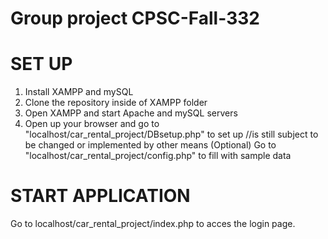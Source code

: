 # Group project CPSC-Fall-332

# SET UP

1. Install XAMPP and mySQL
2. Clone the repository inside of XAMPP folder
3. Open XAMPP and start Apache and mySQL servers
4. Open up your browser and go to "localhost/car_rental_project/DBsetup.php" to set up      //is still subject to be changed or implemented by other means
(Optional) Go to "localhost/car_rental_project/config.php" to fill with sample data

# START APPLICATION
Go to localhost/car_rental_project/index.php to acces the login page.
